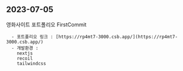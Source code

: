 ## 2023-07-05
영화사이트 포트폴리오 FirstCommit 
```
  - 포트폴리오 링크 : [https://rp4mt7-3000.csb.app/](https://rp4mt7-3000.csb.app/)
  - 개발환경 : 
    nextjs
    recoil
    tailwindcss
```
